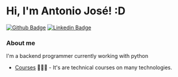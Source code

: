 # Hi, I'm Antonio José! :D

[![Github Badge](https://img.shields.io/badge/-Github-000?style=flat-square&logo=Github&logoColor=white&link=https://github.com/ajsalmeida)](https://github.com/ajsalmeida)
[![Linkedin Badge](https://img.shields.io/badge/-LinkedIn-blue?style=flat-square&logo=Linkedin&logoColor=white&link=https://www.linkedin.com/in/antoniojosealmeida/)](https://www.linkedin.com/in/antoniojosealmeida/)


### About me
I'm a backend programmer currently working with python

- [Courses](https://drive.google.com/drive/folders/19nZCwHbRNV9DWRKBPRLhHgDJcxZgaj7s?usp=sharing) 👨🏼‍🏫 - It's are technical courses on many technologies.
